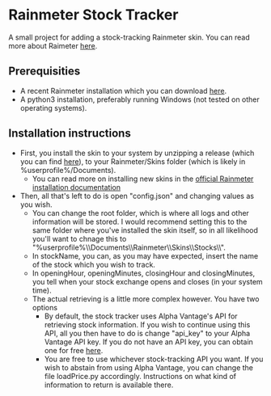 # Rainmeter Stock Tracker
A small project for adding a stock-tracking Rainmeter skin. You can read more about Raimeter [here](https://www.rainmeter.net).

## Prerequisities
* A recent Rainmeter installation which you can download [here](https://www.rainmeter.net).
* A python3 installation, preferably running Windows (not tested on other operating systems).
## Installation instructions
- First, you install the skin to your system by unzipping a release (which you can find [here](https://github.com/StanNL/Rainmeter-Stock-Tracker/releases)), to your Rainmeter/Skins folder (which is likely in %userprofile%/Documents).
	- You can read more on installing new skins in the [official Rainmeter installation documentation](https://docs.rainmeter.net/manual/installing-skins/#InstallManually)
- Then, all that's left to do is open "config.json" and changing values as you wish.
	- You can change the root folder, which is where all logs and other information will be stored. I would recommend setting this to the same folder where you've installed the skin itself, so in all likelihood you'll want to chnage this to "%userprofile%\\\\Documents\\\\Rainmeter\\\\Skins\\\\Stocks\\\\".
	- In stockName, you can, as you may have expected, insert the name of the stock which you wish to track.
	- In openingHour, openingMinutes, closingHour and closingMinutes, you tell when your stock exchange opens and closes (in your system time). 
	- The actual retrieving is a little more complex however. You have two options
		* By default, the stock tracker uses Alpha Vantage's API for retrieving stock information. If you wish to continue using this API, all you then have to do is change "api_key" to your Alpha Vantage API key. If you do not have an API key, you can obtain one for free [here](https://www.alphavantage.co/support/#api-ke).
		* You are free to use whichever stock-tracking API you want. If you wish to abstain from using Alpha Vantage, you can change the file loadPrice.py accordingly. Instructions on what kind of information to return is available there.